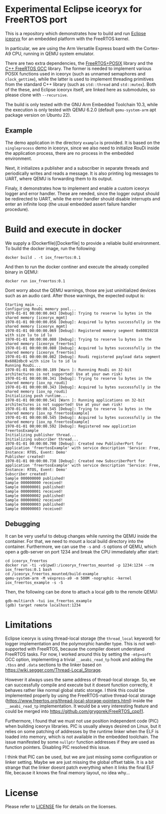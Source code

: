 Experimental Eclipse iceoryx for FreeRTOS port
==============================================

This is a repository which demonstrates how to build and run [Eclipse
iceoryx](https://github.com/eclipse-iceoryx/iceoryx) for an embedded platform
with the FreeRTOS kernel. 

In particular, we are using the Arm Versatile Express board with the Cortex-A9
CPU, running in QEMU system emulator.

There are two extra dependencies, the
[FreeRTOS+POSIX](https://freertos.org/FreeRTOS-Plus/FreeRTOS_Plus_POSIX/index.html)
library and the [C++ FreeRTOS GCC](https://github.com/grygorek/FreeRTOS_cpp11)
library. The former is needed to implement various POSIX functions used in
iceoryx (such as unnamed semaphores and `clock_gettime`), while the latter is
used to implement threading primitives from the standard C++ library (such as
`std::thread` and `std::mutex`). Both of the these, and Eclipse iceoryx itself,
are linked here as submodules, so please clone with `--recursive`.

The build is only tested with the GNU Arm Embedded Toolchain 10.3, while the
execution is only tested with QEMU 6.2.0 (default `qemu-system-arm` apt package
version on Ubuntu 22).

## Example

The demo application in the directory `example` is provided. It is based on the
`singleprocess` demo in iceoryx, since we also need to initialize RouDi inside
the application process, there are no process in the embedded environment.

Next, it initializes a publisher and a subscriber in separate threads and
periodically writes and reads a message. It is also printing log messages to
UART, where QEMU is forwarding them to its output.

Finaly, it demonstrates how to implement and enable a custom iceoryx logger and
error handler. These are needed, since the logger output should be redirected
to UART, while the error handler should disable interrupts and enter an
infinite loop (the usual embedded assert failure handler procedure).

# Build and execute in docker

We supply a (Dockerfile)[Dockerfile] to provide a reliable build environment.
To build the docker image, run the following:
```
docker build . -t iox_freertos:0.1
```

And then to run the docker continer and execute the already compiled binary in QEMU:
```
docker run iox_freertos:0.1
```

Dont worry about the QEMU warnings, those are just uninitialized devices such
as an audio card. After those warnings, the expected output is:
```
Starting main ...
Configuring RouDi memory pool...
1970-01-01 00:00:00.043 [Debug]: Trying to reserve lu bytes in the shared memory [iceoryx_mgmt]
1970-01-01 00:00:00.056 [Debug]: Acquired lu bytes successfully in the shared memory [iceoryx_mgmt]
1970-01-01 00:00:00.069 [Debug]: Registered memory segment 0x60819218 with size lu to id lu
1970-01-01 00:00:00.080 [Debug]: Trying to reserve lu bytes in the shared memory [iceoryx_freertos]
1970-01-01 00:00:00.080 [Debug]: Acquired lu bytes successfully in the shared memory [iceoryx_freertos]
1970-01-01 00:00:00.082 [Debug]: Roudi registered payload data segment 0x6082dbc0 with size lu to id lu
Running RouDi...
1970-01-01 00:00:00.189 [Warn ]: Runnning RouDi on 32-bit architectures is not supported! Use at your own risk!
1970-01-01 00:00:00.341 [Debug]: Trying to reserve lu bytes in the shared memory [iox_np_roudi]
1970-01-01 00:00:00.343 [Debug]: Acquired lu bytes successfully in the shared memory [iox_np_roudi]
Initializing posh runtime...
1970-01-01 00:00:00.541 [Warn ]: Running applications on 32-bit architectures is not supported! Use at your own risk!
1970-01-01 00:00:00.545 [Debug]: Trying to reserve lu bytes in the shared memory [iox_np_freertosExample]
1970-01-01 00:00:00.545 [Debug]: Acquired lu bytes successfully in the shared memory [iox_np_freertosExample]
1970-01-01 00:00:00.592 [Debug]: Registered new application freertosExample
Initializing publisher thread...
Initializing subscriber thread...
1970-01-01 00:00:00.700 [Debug]: Created new PublisherPort for application 'freertosExample' with service description 'Service: Free, Instance: RTOS, Event: Demo'
Publisher created!
1970-01-01 00:00:00.738 [Debug]: Created new SubscriberPort for application 'freertosExample' with service description 'Service: Free, Instance: RTOS, Event: Demo'
Subscriber created!
Sample 000000000 published!
Sample 000000000 received!
Sample 000000001 published!
Sample 000000001 received!
Sample 000000002 published!
Sample 000000002 received!
Sample 000000003 published!
Sample 000000003 received!
```

## Debugging

It can be very useful to debug changes while running the QEMU inside the
container. For that, we need to mount a local build directory into the
container. Furthermore, we can use the `-s` and `-S` options of QEMU, which
open a gdb-server on port 1234 and break the CPU immediately after start:
```
cd iceoryx_freertos
docker run -ti -v$(pwd):/iceoryx_freertos_mounted -p 1234:1234 --rm iox_freertos:0.1 bash
cd /iceoryx_freertos_mounted/build-example
qemu-system-arm -M vexpress-a9 -m 500M -nographic -kernel iox_freertos_example -s -S
```

Then, the following can be done to attach a local gdb to the remote QEMU:
```
gdb-multiarch -tui iox_freertos_example
(gdb) target remote localhost:1234
```

# Limitations

Eclipse iceoryx is using thread-local storage (the `thread_local` keyword) for
logger implementation and the polymorphic handler type. This is not
well-supported with FreeRTOS, because the compiler doesnt understand FreeRTOS
tasks. For now, I worked around this by setting the `-mtp=soft` GCC option,
implementing a trivial `__aeabi_read_tp` hook and adding the `.tbss` and
`.data` sections to the linker based on
https://wiki.segger.com/Thread-Local_Storage.

However it always uses the same address of thread-local storage. So, we can
successfully compile and execute but it doesnt function correctly, it behaves
rather like normal global static storage. I think this could be implemented
properly by using the FreeRTOS-native thread-local storage
(https://www.freertos.org/thread-local-storage-pointers.html) inside the
`__aeabi_read_tp` implementation. It would be a very interesting feature and
could be merged into https://github.com/grygorek/FreeRTOS_cpp11.

Furthermore, I found that we must not use position independent code (PIC) when
building iceoryx libraries. PIC is usually always desired on Linux, but it
relies on some patching of addresses by the runtime linker when the ELF is
loaded into memory, which is not available in the embedded toolchain. The issue
manifested by some `nullptr` function addresses if they are used as function
pointers. Disabling PIC resolved this issue.

I think that PIC can be used, but we are just missing some configuration or
linker setting. Maybe we are just missing the global offset table. It is a bit
strange that the linker doesnt patch everything when it links the final ELF
file, because it knows the final memory layout, no idea why...

# License

Please refer to [LICENSE](./LICENSE) file for details on the licenses.
